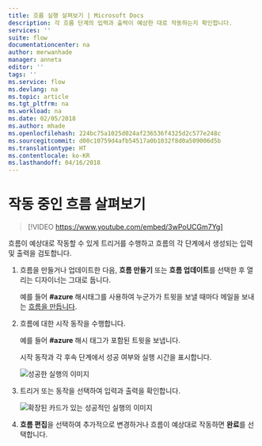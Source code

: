 ```yaml
---
title: 흐름 실행 살펴보기 | Microsoft Docs
description: 각 흐름 단계의 입력과 출력이 예상한 대로 작동하는지 확인합니다.
services: ''
suite: flow
documentationcenter: na
author: merwanhade
manager: anneta
editor: ''
tags: ''
ms.service: flow
ms.devlang: na
ms.topic: article
ms.tgt_pltfrm: na
ms.workload: na
ms.date: 02/05/2018
ms.author: mhade
ms.openlocfilehash: 224bc75a1025d024af236536f4325d2c577e248c
ms.sourcegitcommit: d00c10759d4afb54517a0b1032f8d0a509006d5b
ms.translationtype: HT
ms.contentlocale: ko-KR
ms.lasthandoff: 04/16/2018
---
```

# <a name="watch-your-flows-in-action"></a>작동 중인 흐름 살펴보기

>[!VIDEO https://www.youtube.com/embed/3wPoUCGm7Yg]

흐름이 예상대로 작동할 수 있게 트리거를 수행하고 흐름의 각 단계에서 생성되는 입력 및 출력을 검토합니다.

1. 흐름을 만들거나 업데이트한 다음, **흐름 만들기** 또는 **흐름 업데이트**를 선택한 후 열리는 디자이너는 그대로 둡니다.

     예를 들어 **#azure** 해시태그를 사용하여 누군가가 트윗을 보낼 때마다 메일을 보내는 [흐름을 만듭니다](get-started-logic-flow.md).
1. 흐름에 대한 시작 동작을 수행합니다.

    예를 들어 **#azure** 해시 태그가 포함된 트윗을 보냅니다.

    시작 동작과 각 후속 단계에서 성공 여부와 실행 시간을 표시합니다.

    ![성공한 실행의 이미지](./media/see-a-flow-run/successful-flow-run.png)
1. 트리거 또는 동작을 선택하여 입력과 출력을 확인합니다.

    ![확장된 카드가 있는 성공적인 실행의 이미지](./media/see-a-flow-run/successful-flow-expanded-cards.png)
1. **흐름 편집**을 선택하여 추가적으로 변경하거나 흐름이 예상대로 작동하면 **완료**를 선택합니다.
